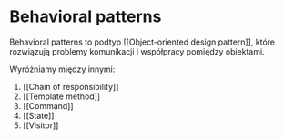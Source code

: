 # Behavioral patterns

Behavioral patterns to podtyp [[Object-oriented design pattern]], które rozwiązują problemy komunikacji i współpracy pomiędzy obiektami.

Wyróżniamy między innymi:
1. [[Chain of responsibility]]
2. [[Template method]]
3. [[Command]]
4. [[State]]
5. [[Visitor]]